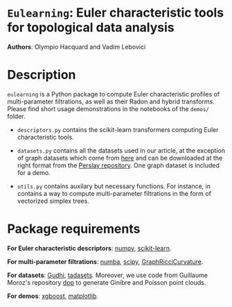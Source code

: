 `Eulearning`: Euler characteristic tools for topological data analysis
============

**Authors**: Olympio Hacquard and Vadim Lebovici

# Description
`eulearning` is a Python package to compute Euler characteristic profiles of multi-parameter filtrations, as well as their Radon and hybrid transforms. <!-- It is based on the article  --> Please find short usage demonstrations in the notebooks of the `demos/` folder.

- `descriptors.py` contains the scikit-learn transformers computing Euler characteristic tools.

- `datasets.py` contains all the datasets used in our article, at the exception of graph datasets which come from [here](https://networkrepository.com/) and can be downloaded at the right format from the [Perslay repository](https://github.com/MathieuCarriere/perslay). One graph dataset is included for a demo.

- `utils.py` contains auxilary but necessary functions. For instance, in contains a way to compute multi-parameter filtrations in the form of vectorized simplex trees.

# Package requirements

**For Euler characteristic descriptors**:
[numpy](https://numpy.org/),
[scikit-learn](https://scikit-learn.org/stable/).

**For multi-parameter filtrations**:
[numba](https://numba.pydata.org/),
[scipy](https://scipy.org/),
[GraphRicciCurvature](https://github.com/saibalmars/GraphRicciCurvature).

**For datasets**:
[Gudhi](https://gudhi.inria.fr/python/latest/index.html),
[tadasets](https://pypi.org/project/tadasets/). Moreover, we use code from Guillaume Moroz's repository [dpp](https://gitlab.inria.fr/gmoro/point_process/) to generate Ginibre and Poisson point clouds.

**For demos**: 
[xgboost](https://xgboost.readthedocs.io/en/stable/), 
[matplotlib](https://matplotlib.org/).
